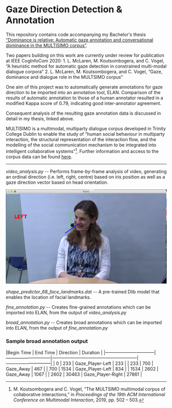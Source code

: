 # Gaze Direction Detection & Annotation
This repository contains code accompanying my Bachelor's thesis [“Dominance is relative: Automatic gaze annotation and conversational dominance in the MULTISIMO corpus”](thesis.pdf).

Two papers building on this work are currently under review for publication at IEEE CogInfoCom 2020:
	1. L. McLaren, M. Koutsombogera, and C. Vogel, “A heuristic method for automatic gaze detection in constrained multi-modal dialogue corpora”
	2. L. McLaren, M. Koutsombogera, and C. Vogel, “Gaze, dominance and dialogue role in the MULTSIMO
	corpus”

One aim of this project was to automatically generate annotations for gaze direction to be imported into an annotation tool, ELAN. Comparison of the results of automatic annotation to those of a human annotator resulted in a modified Kappa score of 0.79, indicating good inter-annotator agreement.

Consequent analysis of the resulting gaze annotation data is discussed in detail in my thesis, linked above.

MULTISIMO is a multimodal, multiparty dialogue corpus developed in Trinity College Dublin to enable the study of “human social behaviour in multiparty interaction, the structural representation of the interaction flow, and the modelling of the social communication mechanism to be integrated into intelligent collaborative systems”[^1]. Further information and access to the corpus data can be found [here](http://multisimo.eu).

***

*video_analysis.py* -- Performs frame-by-frame analysis of video, generating an ordinal direction (i.e. left, right, centre) based on iris position as well as a gaze direction vector based on head orientation. 

![Sample of Analysis](/resources/sample_frame.png "Sample of Analysis")

*shape_predictor_68_face_landmarks.dat* -- A pre-trained Dlib model that enables the location of facial landmarks.

*fine_annotation.py* -- Creates fine-grained annotations which can be imported into ELAN, from the output of *video_analysis.py*

*broad_annotation.py* -- Creates broad annotations which can be imported into ELAN, from the output of *fine_annotation.py*

### Sample broad annotation output 
|Begin Time | End Time | Direction         | Duration |
|———————————|——————————|———————————————————|——————————|
| 0         | 233      | Gaze_Player-Left  | 233      |
| 233       | 700      | Gaze_Away         | 467      |
| 700       | 1534     | Gaze_Player-Left  | 834      |
| 1534      | 2602     | Gaze_Away         | 1067     |
| 2602      | 30463    | Gaze_Player-Right | 27861    |


[^1]: M. Koutsombogera and C. Vogel, “The MULTSIMO multimodal corpus of collaborative interactions,” in *Proceedings of the 19th ACM International Conference on Multimodal Interaction*, 2019, pp. 502 – 503.

